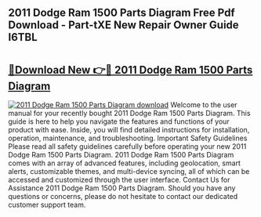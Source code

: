 ## 2011 Dodge Ram 1500 Parts Diagram Free Pdf Download - Part-tXE New Repair Owner Guide I6TBL

# <h2><a href="http://dfm8xu.blite.top/?on=2011+Dodge+Ram+1500+Parts+Diagram">🔗Download New 👉🔴 2011 Dodge Ram 1500 Parts Diagram</a></h2>

[![2011 Dodge Ram 1500 Parts Diagram download](https://i.imgur.com/lujVjoI.png)](http://dfm8xu.blite.top/?on=2011+Dodge+Ram+1500+Parts+Diagram)
Welcome to the user manual for your recently bought 2011 Dodge Ram 1500 Parts Diagram. This guide is here to help you navigate the features and functions of your product with ease. Inside, you will find detailed instructions for installation, operation, maintenance, and troubleshooting. Important Safety Guidelines Please read all safety guidelines carefully before operating your new 2011 Dodge Ram 1500 Parts Diagram. 2011 Dodge Ram 1500 Parts Diagram comes with an array of advanced features, including geolocation, smart alerts, customizable themes, and multi-device syncing, all of which can be accessed and customized through the user interface. Contact Us for Assistance 2011 Dodge Ram 1500 Parts Diagram. Should you have any questions or concerns, please do not hesitate to contact our dedicated customer support team.
